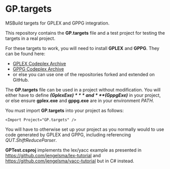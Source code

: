 # GP.targets
 MSBuild targets for GPLEX and GPPG integration.
 
 This repository contains the **GP.targets** file and a test project for testing the targets in a real project.
 
 For these targets to work, you will need to install **GPLEX** and **GPPG**. They can be found here:
 - [GPLEX Codeplex Archive](https://archive.codeplex.com/?p=gplex)
 - [GPPG Codeplex Archive](https://archive.codeplex.com/?p=gppg)
 - or else you can use one of the repositories forked and extended on GitHub.
 
 The **GP.targets** file can be used in a project without modification. You will either have to define ***$(GplexExe)*** and ***$(GppgExe)*** in your project, or else ensure **gplex.exe** and **gppg.exe** are in your environment *PATH*.
 
 You must import **GP.targets** into your project as follows:
 ```
 <Import Project="GP.targets" />
 ```
 You will have to otherwise set up your project as you normally would to use code generated by GPLEX and GPPG, including referencing *QUT.ShiftReduceParser*.
 
 **GPTest.csproj** implements the lex/yacc example as presented in https://github.com/jengelsma/lex-tutorial and https://github.com/jengelsma/yacc-tutorial but in C# instead.

